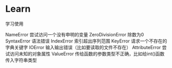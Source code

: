 # Learn
学习使用
<!-- 常见的几个报错类型 -->
NameError                尝试访问一个没有申明的变量
ZeroDivisionError         除数为0
SyntaxError				  语法错误
IndexError				  索引超出序列范围
KeyError				  请求一个不存在的字典关键字
IOError					  输入输出错误（比如要读取的文件不存在）
AttributeError			  尝试访问未知的对象属性
ValueError				  传给函数的参数类型不正确，比如给int()函数传入字符串类型
